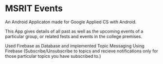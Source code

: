 # MSRIT Events
An Android Applicaton made for Google Applied CS with Android.

This App gives details of all past as well as the upcoming events of a particular group, or related fests and events in the college premises. 

Used Firebase as Database and implemented Topic Messaging Using Firebase (Subscribe/Unsubscribe to topics and recieve notifications only for those particular topics you have subscribed to.)


